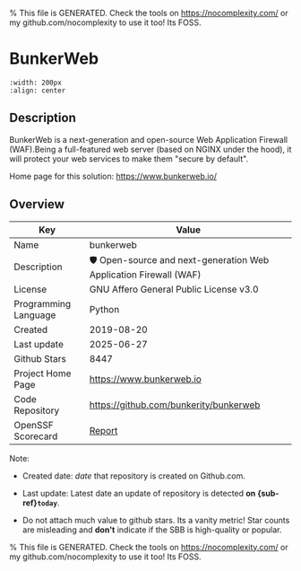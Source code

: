 
% This file is GENERATED. Check the tools on https://nocomplexity.com/ or my github.com/nocomplexity to use it too! Its FOSS. 

# BunkerWeb


```{image} https://raw.githubusercontent.com/bunkerity/bunkerweb/v1.6.0/misc/logo.png 
:width: 200px 
:align: center 
```

## Description 

BunkerWeb is a next-generation and open-source Web Application Firewall (WAF).Being a full-featured web server (based on NGINX under the hood), it will protect your web services to make them "secure by default". 

Home page for this solution: https://www.bunkerweb.io/ 

## Overview 

| Key | Value |
| --- | --- |
| Name | bunkerweb |
| Description | 🛡️ Open-source and next-generation Web Application Firewall (WAF) |
| License | GNU Affero General Public License v3.0 |
| Programming Language | Python |
| Created | 2019-08-20 |
| Last update | 2025-06-27 |
| Github Stars | 8447 |
| Project Home Page | https://www.bunkerweb.io |
| Code Repository | https://github.com/bunkerity/bunkerweb |
| OpenSSF Scorecard | [Report](https://securityscorecards.dev/viewer/?uri=github.com/bunkerity/bunkerweb) |

Note:
 - Created date: *date* that repository is created on Github.com. 

- Last update: Latest date an update of repository is detected **on {sub-ref}`today`**. 

- Do not attach much value to github stars. Its a vanity metric! Star counts are misleading and 
**don't** indicate if the SBB is high-quality or popular.

% This file is GENERATED. Check the tools on https://nocomplexity.com/ or my github.com/nocomplexity to use it too! Its FOSS. 

